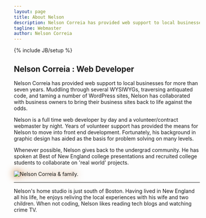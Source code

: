 ```yaml
---
layout: page
title: About Nelson
description: Nelson Correia has provided web support to local businesses for more than seven years.
tagline: Webmaster
author: Nelson Correia
---
```

{% include JB/setup %}

<section role="main" class="grid_aboutus" itemscope itemtype="http://schema.org/Person">
	<h2>
		<span itemprop="name">Nelson Correia</span> : <span itemprep="rolename">Web Developer</span>
	</h2>
	<p itemprop="disambiguatingDescription">
		Nelson Correia has provided web support to local businesses for more than seven years. Muddling through several <abbr title="What you see is what you get." style="border-bottom-style:none!important;cursor:inherit!important;text-decoration:none!important;">WYSIWYG</abbr>s, traversing antiquated code, and taming a number of WordPress sites, Nelson has collaborated with business owners to bring their business sites back to life against the odds. 
	</p>
	<p itemprop="disambiguatingDescription">
		Nelson is a full time web developer by day and a volunteer/contract webmaster by night.	Years of volunteer support has provided the means for Nelson to move into front end development. Fortunately, his background in graphic design has aided as the basis for problem solving on many levels.
	</p>
	<p itemprop="disambiguatingDescription">
		Whenever possible, Nelson gives back to the undergrad community. He has spoken at Best of New England college presentations and recruited college students to collaborate on 'real world' projects.
	</p>
	<picture style="
    transform: rotate(84deg) scale(0.65);
    filter: drop-shadow(0px 0px 10px #BF5E09);
    /* shape-outside: border-box; */
    /* float: right; */
">
	    <source type="image/webp" srcset="images/20190417_185121.webp" itemprop="image" aria-labelledby="img_fallback">
	    <img alt="Nelson Correia &amp; family." class="img-responsive" src="images/20190417_185111.jpg" id="img_fallback" itemprop="image">
    </picture>
    <hr>
	<p itemprop="disambiguatingDescription">
		Nelson&apos;s home studio is just south of Boston. Having lived in New England all his life, he enjoys reliving the local experiences with his wife and two children. When not coding, Nelson likes reading tech blogs and watching crime <abbr title="Television." style="border-bottom-style:none!important;cursor:inherit!important;text-decoration:none!important;">TV</abbr>.
	</p>
</section>